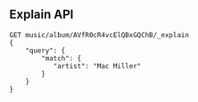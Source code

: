 <!-- .slide: data-background="url(images/slides/kitten-little.jpg) no-repeat bottom left" data-background-size="250px" -->
## Explain API

```
GET music/album/AVfR0cR4vcElQBxGQChB/_explain
{
    "query": {
        "match": {
           "artist": "Mac Miller"
        }
    }
}
```

